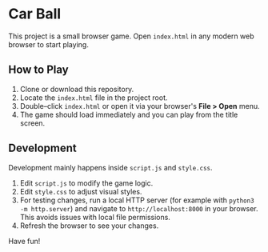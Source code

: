 # Car Ball

This project is a small browser game. Open `index.html` in any modern web browser to start playing.

## How to Play
1. Clone or download this repository.
2. Locate the `index.html` file in the project root.
3. Double–click `index.html` or open it via your browser's **File > Open** menu.
4. The game should load immediately and you can play from the title screen.

## Development
Development mainly happens inside `script.js` and `style.css`.

1. Edit `script.js` to modify the game logic.
2. Edit `style.css` to adjust visual styles.
3. For testing changes, run a local HTTP server (for example with `python3 -m http.server`) and navigate to `http://localhost:8000` in your browser. This avoids issues with local file permissions.
4. Refresh the browser to see your changes.

Have fun!
